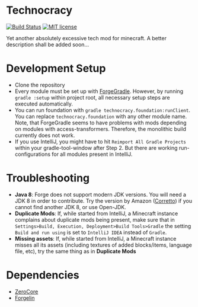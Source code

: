 # Technocracy
[![Build Status](https://jenkins.flaflo.xyz/view/Technocracy/job/Technocracy/badge/icon)](https://jenkins.flaflo.xyz/view/Technocracy/job/Technocracy/)
[![MIT license](https://img.shields.io/badge/License-MIT-blue.svg)](https://lbesson.mit-license.org/)

Yet another absolutely excessive tech mod for minecraft.
A better description shall be added soon...


# Development Setup
- Clone the repository
- Every module must be set up with [ForgeGradle](https://github.com/MinecraftForge/ForgeGradle).
However, by running `gradle :setup` within project root, all necessary setup steps are executed automatically.
- You can run foundation with `gradle technocracy.foundation:runClient`.
You can replace `technocracy.foundation` with any other module name.
Note, that ForgeGradle seems to have problems with mods depending on modules with access-transformers.
Therefore, the monolithic build currently does not work.
- If you use IntelliJ, you might have to hit `Reimport All Gradle Projects` within your gradle-tool-window after Step 2.
But there are working run-configurations for all modules present in IntelliJ.

# Troubleshooting
- **Java 8**:
Forge does not support modern JDK versions.
You will need a JDK 8 in order to contribute. 
Try the version by Amazon ([Corretto](https://docs.aws.amazon.com/corretto/latest/corretto-8-ug/downloads-list.html)) 
 if you cannot find another JDK 8, or use Open-JDK.
- **Duplicate Mods**:
If, while started from IntelliJ, a Minecraft instance complains about duplicate mods being present,
make sure that in `Settings>Build, Execution, Deployment>Build Tools>Gradle` the setting `Build and run using` is set
 to `IntelliJ IDEA` instead of `Gradle`.
- **Missing assets**:
If, while started from IntelliJ, a Minecraft instance misses all its assets (including textures of added blocks/items, language file, etc), try the same thing as in **Duplicate Mods**

# Dependencies
- [ZeroCore](https://www.curseforge.com/minecraft/mc-mods/zerocore)
- [Forgelin](https://www.curseforge.com/minecraft/mc-mods/shadowfacts-forgelin)